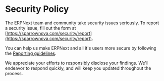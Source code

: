 # Security Policy

The ERPNext team and community take security issues seriously. To report a security issue, fill out the form at [https://sparrownova.com/security/report](https://sparrownova.com/security/report).

You can help us make ERPNext and all it's users more secure by following the [Reporting guidelines](https://sparrownova.com/security).

We appreciate your efforts to responsibly disclose your findings. We'll endeavor to respond quickly, and will keep you updated throughout the process.